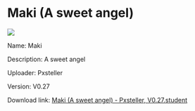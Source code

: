 # Maki (A sweet angel)

<img src = "https://raw.githubusercontent.com/Arbiter1223/Koukou-Gurashi-Custom-Students/master/Students/Files/Maki%20(A%20sweet%20angel).png">

Name: Maki

Description: A sweet angel

Uploader: Pxsteller

Version: V0.27

Download link: <a href="https://raw.githubusercontent.com/Arbiter1223/Koukou-Gurashi-Custom-Students/master/Students/Files/Maki%20(A%20sweet%20angel)%20-%20Pxsteller%2C%20V0.27.student">Maki (A sweet angel) - Pxsteller, V0.27.student</a>

